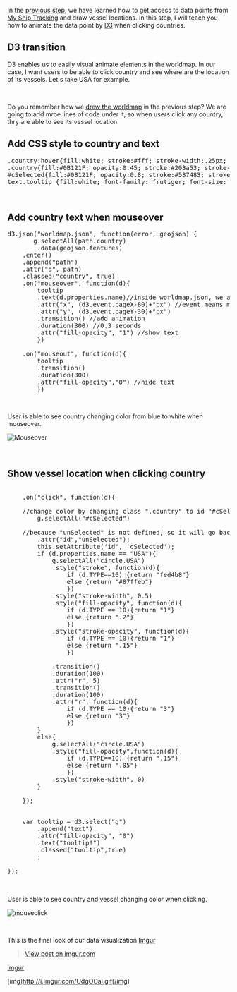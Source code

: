 In the [previous step](Access_data), we have learned how to get access to data points from [My Ship Tracking](http://www.myshiptracking.com/) and draw vessel locations. In this step, I will teach you how to animate the data point by [D3](https://d3js.org) when clicking countries.

## D3 transition
D3 enables us to easily visual animate elements in the worldmap. In our case, I want users to be able to click country and see where are the location of its vessels. Let's take USA for example.

<br />

Do you remember how we [drew the worldmap](https://github.com/darrenyang0116/Global-fishing-vessel-watch/blob/master/Create_map/D3.md) in the previous step? We are going to add mroe lines of code under it, so when users click any country, thry are able to see its vessel location.

## Add CSS style to country and text
<pre>
.country:hover{fill:white; stroke:#fff; stroke-width:.25px; opacity:.2;}
.country{fill:#0B121F; opacity:0.45; stroke:#203a53; stroke-width:1.5px;}
#cSelected{fill:#0B121F; opacity:0.8; stroke:#537483; stroke-width:2px;}
text.tooltip {fill:white; font-family: frutiger; font-size: 12px;}  
</pre>

<br />

## Add country text when mouseover
<pre>
d3.json("worldmap.json", function(error, geojson) {
       g.selectAll(path.country)
        .data(geojson.features)
	.enter()
	.append("path")
	.attr("d", path)
	.classed("country", true)
	.on("mouseover", function(d){
		tooltip
		.text(d.properties.name)//inside worldmap.json, we are looking for country name	
		.attr("x", (d3.event.pageX-80)+"px") //event means mouse event, px is pixel
		.attr("y", (d3.event.pageY-30)+"px")
		.transition() //add animation
		.duration(300) //0.3 seconds
		.attr("fill-opacity", "1") //show text
		})

	.on("mouseout", function(d){
		tooltip
		.transition()
		.duration(300)
		.attr("fill-opacity","0") //hide text
		})
</pre>

<br />

User is able to see country changing color from blue to white when mouseover.

![Mouseover](http://i.imgur.com/s0b26eW.png)

<br />

## Show vessel location when clicking country
<pre>

	.on("click", function(d){
	
	//change color by changing class ".country" to id "#cSelected" when click
		g.selectAll("#cSelected")
	
	//because "unSelected" is not defined, so it will go back to default class "country"
		.attr("id","unSelected"); 
		this.setAttribute('id', 'cSelected');
		if (d.properties.name == "USA"){
			g.selectAll("circle.USA")
			.style("stroke", function(d){
				if (d.TYPE==10) {return "fed4b8"} 
				else {return "#87ffeb"}
				})
			.style("stroke-width", 0.5)
			.style("fill-opacity", function(d){
				if (d.TYPE == 10){return "1"} 
				else {return ".2"}
				})
			.style("stroke-opacity", function(d){
				if (d.TYPE == 10){return "1"} 
				else {return ".15"}
				})

			.transition()
			.duration(100)
			.attr("r", 5)
			.transition()
			.duration(100)
			.attr("r", function(d){
				if (d.TYPE == 10){return "3"} 
				else {return "3"}
				})
		}      		
		else{	
			g.selectAll("circle.USA")
			.style("fill-opacity",function(d){
				if (d.TYPE==10) {return ".15"} 
				else {return ".05"}
				})	 
			.style("stroke-width", 0)
		}

	});


	var tooltip = d3.select("g")
		.append("text")
		.attr("fill-opacity", "0")
		.text("tooltip!")
		.classed("tooltip",true)
		;

});
	
</pre>

<br />
User is able to see country and vessel changing color when clicking.

![mouseclick](http://i.imgur.com/JIvuDL9.png)

<br />

This is the final look of our data visualization
[Imgur](http://i.imgur.com/UdgOCal.gifv)

<blockquote class="imgur-embed-pub" lang="en" data-id="UdgOCal"><a href="//imgur.com/UdgOCal">View post on imgur.com</a></blockquote><script async src="//s.imgur.com/min/embed.js" charset="utf-8"></script>

[imgur](http://imgur.com/UdgOCal)

[img]http://i.imgur.com/UdgOCal.gif[/img]
